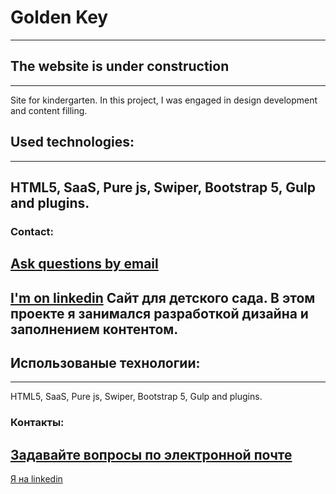 # Golden Key
---
## The website is under construction
---
Site for kindergarten. In this project, I was engaged in design development and content filling.
## Used technologies:
---
HTML5,
SaaS,
Pure js,
Swiper,
Bootstrap 5,
Gulp and plugins.
---
### Contact:
<a href="mailto:yevhen.kurian@gmail.com">Ask questions by email</a>
---
[I'm on linkedin](https://www.linkedin.com/in/evhen-k-byte/)
Сайт для детского сада. В этом проекте я занимался разработкой дизайна и заполнением контентом.
---
## Использованые технологии:
---
HTML5,
SaaS,
Pure js,
Swiper,
Bootstrap 5,
Gulp and plugins.
### Контакты:
<a href="mailto:yevhen.kurian@gmail.com">Задавайте вопросы по электронной почте</a>
---
[Я на linkedin](https://www.linkedin.com/in/evhen-k-byte/)
